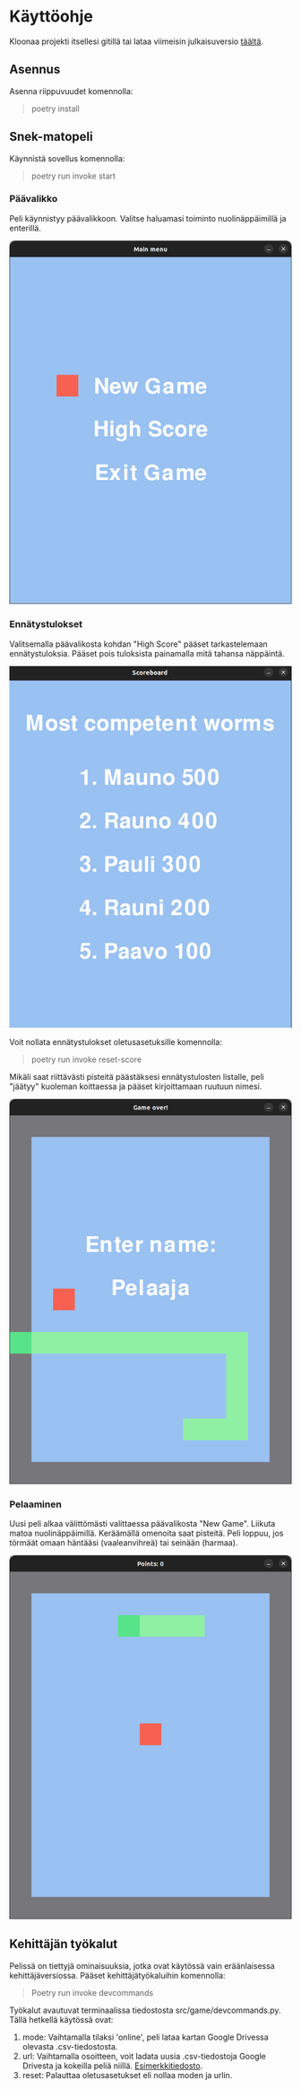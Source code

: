 # Käyttöohje

Kloonaa projekti itsellesi gitillä tai lataa viimeisin julkaisuversio [täältä](https://github.com/VilleJuhan1/ot-harjoitustyo/releases).

## Asennus

Asenna riippuvuudet komennolla:

> poetry install

## Snek-matopeli

Käynnistä sovellus komennolla:

> poetry run invoke start

### Päävalikko

Peli käynnistyy päävalikkoon. Valitse haluamasi toiminto nuolinäppäimillä ja enterillä.

![image of the main menu](https://github.com/VilleJuhan1/ot-harjoitustyo/blob/master/dokumentaatio/kuvatiedostot/menu.png)

### Ennätystulokset

Valitsemalla päävalikosta kohdan "High Score" pääset tarkastelemaan ennätystuloksia. Pääset pois tuloksista painamalla mitä tahansa näppäintä.

![image of the high score menu](https://github.com/VilleJuhan1/ot-harjoitustyo/blob/master/dokumentaatio/kuvatiedostot/highscore.png)

Voit nollata ennätystulokset oletusasetuksille komennolla:

> poetry run invoke reset-score

Mikäli saat riittävästi pisteitä päästäksesi ennätystulosten listalle, peli "jäätyy" kuoleman koittaessa ja pääset kirjoittamaan ruutuun nimesi.

![image of the input name screen](https://github.com/VilleJuhan1/ot-harjoitustyo/blob/master/dokumentaatio/kuvatiedostot/input_name.png)

### Pelaaminen

Uusi peli alkaa välittömästi valittaessa päävalikosta "New Game". Liikuta matoa nuolinäppäimillä. Keräämällä omenoita saat pisteitä. Peli
loppuu, jos törmäät omaan häntääsi (vaaleanvihreä) tai seinään (harmaa).

![image of the game](https://github.com/VilleJuhan1/ot-harjoitustyo/blob/master/dokumentaatio/kuvatiedostot/gameplay.png)

## Kehittäjän työkalut

Pelissä on tiettyjä ominaisuuksia, jotka ovat käytössä vain eräänlaisessa kehittäjäversiossa. Pääset kehittäjätyökaluihin komennolla:

> Poetry run invoke devcommands

Työkalut avautuvat terminaalissa tiedostosta src/game/devcommands.py. Tällä hetkellä käytössä ovat:

1. mode: Vaihtamalla tilaksi 'online', peli lataa kartan Google Drivessa olevasta .csv-tiedostosta.
2. url: Vaihtamalla osoitteen, voit ladata uusia .csv-tiedostoja Google Drivesta ja kokeilla peliä niillä. [Esimerkkitiedosto](https://drive.google.com/file/d/1ZsHfubrB7LQwKMvhbGr_UNvfk_GHJcix/view?usp=share_link).
3. reset: Palauttaa oletusasetukset eli nollaa moden ja urlin.
